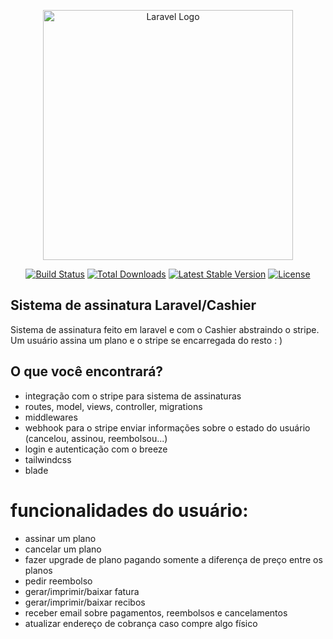 <p align="center"><a href="https://laravel.com" target="_blank"><img src="https://raw.githubusercontent.com/laravel/art/master/logo-lockup/5%20SVG/2%20CMYK/1%20Full%20Color/laravel-logolockup-cmyk-red.svg" width="400" alt="Laravel Logo"></a></p>

<p align="center">
<a href="https://travis-ci.org/laravel/framework"><img src="https://travis-ci.org/laravel/framework.svg" alt="Build Status"></a>
<a href="https://packagist.org/packages/laravel/framework"><img src="https://img.shields.io/packagist/dt/laravel/framework" alt="Total Downloads"></a>
<a href="https://packagist.org/packages/laravel/framework"><img src="https://img.shields.io/packagist/v/laravel/framework" alt="Latest Stable Version"></a>
<a href="https://packagist.org/packages/laravel/framework"><img src="https://img.shields.io/packagist/l/laravel/framework" alt="License"></a>
</p>

## Sistema de assinatura Laravel/Cashier

Sistema de assinatura feito em laravel e com o Cashier abstraindo o stripe. Um usuário assina um plano e o stripe se encarregada do resto : )

## O que você encontrará?
- integração com o stripe para sistema de assinaturas
- routes, model, views, controller, migrations
- middlewares
- webhook para o stripe enviar informações sobre o estado do usuário (cancelou, assinou, reembolsou...)
- login e autenticação com o breeze
- tailwindcss
- blade
# funcionalidades do usuário: 
- assinar um plano
- cancelar um plano
- fazer upgrade de plano pagando somente a diferença de preço entre os planos
- pedir reembolso
- gerar/imprimir/baixar fatura
- gerar/imprimir/baixar recibos
- receber email sobre pagamentos, reembolsos e cancelamentos
- atualizar endereço de cobrança caso compre algo físico


